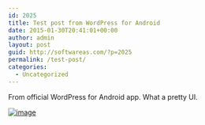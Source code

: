 ```yaml
---
id: 2025
title: Test post from WordPress for Android
date: 2015-01-30T20:41:01+00:00
author: admin
layout: post
guid: http://softwareas.com/?p=2025
permalink: /test-post/
categories:
  - Uncategorized
---
```

From official WordPress for Android app. What a pretty UI.


<a href="http://softwareas.com/wp-content/uploads/2015/01/wpid-wp-1422650435872.png"><img title="wp-1422650435872" class="alignnone size-full"  alt="image" src="http://softwareas.com/wp-content/uploads/2015/01/wpid-wp-1422650435872.png" /></a>